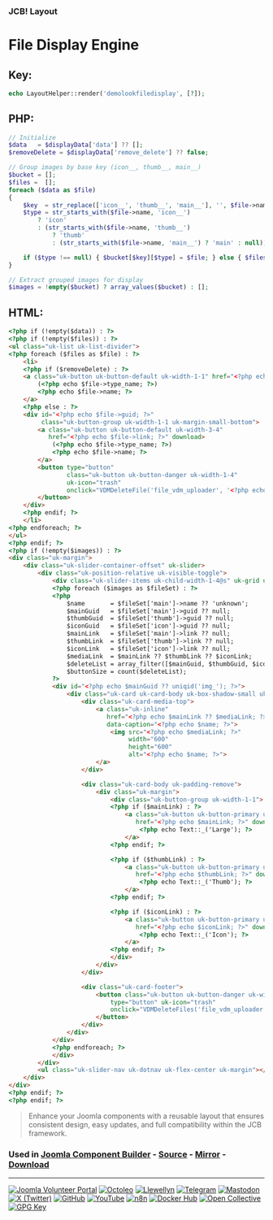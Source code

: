 ### JCB! Layout
# File Display Engine

## Key:
```php
echo LayoutHelper::render('demolookfiledisplay', [?]);
```

## PHP:
```php
// Initialize
$data   = $displayData['data'] ?? [];
$removeDelete = $displayData['remove_delete'] ?? false;

// Group images by base key (icon__, thumb__, main__)
$bucket = [];
$files =  [];
foreach ($data as $file)
{
	$key  = str_replace(['icon__', 'thumb__', 'main__'], '', $file->name);
	$type = str_starts_with($file->name, 'icon__')
		? 'icon'
		: (str_starts_with($file->name, 'thumb__')
			? 'thumb'
			: (str_starts_with($file->name, 'main__') ? 'main' : null));

	if ($type !== null) { $bucket[$key][$type] = $file; } else { $files[] = $file; }
}

// Extract grouped images for display
$images = !empty($bucket) ? array_values($bucket) : [];
```

## HTML:
```html
<?php if (!empty($data)) : ?>
<?php if (!empty($files)) : ?>
<ul class="uk-list uk-list-divider">
<?php foreach ($files as $file) : ?>
	<li>
	<?php if ($removeDelete) : ?>
	<a class="uk-button uk-button-default uk-width-1-1" href="<?php echo $file->link; ?>" download>
		(<?php echo $file->type_name; ?>)
		<?php echo $file->name; ?>
	</a>
	<?php else : ?>
	<div id="<?php echo $file->guid; ?>"
		 class="uk-button-group uk-width-1-1 uk-margin-small-bottom">
		<a class="uk-button uk-button-default uk-width-3-4"
		   href="<?php echo $file->link; ?>" download>
			(<?php echo $file->type_name; ?>)
			<?php echo $file->name; ?>
		</a>
		<button type="button"
				class="uk-button uk-button-danger uk-width-1-4"
				uk-icon="trash"
				onclick="VDMDeleteFile('file_vdm_uploader', '<?php echo $file->guid; ?>');">
		</button>
	</div>
	<?php endif; ?>
	</li>
<?php endforeach; ?>
</ul>
<?php endif; ?>
<?php if (!empty($images)) : ?>
<div class="uk-margin">
	<div class="uk-slider-container-offset" uk-slider>
		<div class="uk-position-relative uk-visible-toggle">
			<div class="uk-slider-items uk-child-width-1-4@s" uk-grid uk-lightbox="animation: slide">
			<?php foreach ($images as $fileSet) : ?>
			<?php
				$name       = $fileSet['main']->name ?? 'unknown';
				$mainGuid   = $fileSet['main']->guid ?? null;
				$thumbGuid  = $fileSet['thumb']->guid ?? null;
				$iconGuid   = $fileSet['icon']->guid ?? null;
				$mainLink   = $fileSet['main']->link ?? null;
				$thumbLink  = $fileSet['thumb']->link ?? null;
				$iconLink   = $fileSet['icon']->link ?? null;
				$mediaLink  = $mainLink ?? $thumbLink ?? $iconLink;
				$deleteList = array_filter([$mainGuid, $thumbGuid, $iconGuid]);
				$buttonSize = count($deleteList);
			?>
			<div id="<?php echo $mainGuid ?? uniqid('img_'); ?>">
				<div class="uk-card uk-card-body uk-box-shadow-small uk-box-shadow-hover-large">
					<div class="uk-card-media-top">
						<a class="uk-inline"
						   href="<?php echo $mainLink ?? $mediaLink; ?>"
						   data-caption="<?php echo $name; ?>">
							<img src="<?php echo $mediaLink; ?>"
								 width="600"
								 height="600"
								 alt="<?php echo $name; ?>">
						</a>
					</div>

					<div class="uk-card-body uk-padding-remove">
						<div class="uk-margin">
							<div class="uk-button-group uk-width-1-1">
							<?php if ($mainLink) : ?>
								<a class="uk-button uk-button-primary uk-button-small uk-width-1-<?php echo $buttonSize; ?>"
								   href="<?php echo $mainLink; ?>" download>
									<?php echo Text::_('Large'); ?>
								</a>
							<?php endif; ?>

							<?php if ($thumbLink) : ?>
								<a class="uk-button uk-button-primary uk-button-small uk-width-1-<?php echo $buttonSize; ?>"
								   href="<?php echo $thumbLink; ?>" download>
									<?php echo Text::_('Thumb'); ?>
								</a>
							<?php endif; ?>

							<?php if ($iconLink) : ?>
								<a class="uk-button uk-button-primary uk-button-small uk-width-1-<?php echo $buttonSize; ?>"
								   href="<?php echo $iconLink; ?>" download>
									<?php echo Text::_('Icon'); ?>
								</a>
							<?php endif; ?>
							</div>
						</div>
					</div>

					<div class="uk-card-footer">
						<button class="uk-button uk-button-danger uk-width-1-1"
							type="button" uk-icon="trash"
							onclick="VDMDeleteFiles('file_vdm_uploader', <?php echo $this->escape(json_encode($deleteList)); ?>);">
						</button>
					</div>
				</div>
			</div>
			<?php endforeach; ?>
			</div>
		</div>
		<ul class="uk-slider-nav uk-dotnav uk-flex-center uk-margin"></ul>
	</div>
</div>
<?php endif; ?>
<?php endif; ?>
```

> Enhance your Joomla components with a reusable layout that ensures consistent design, easy updates, and full compatibility within the JCB framework.

### Used in [Joomla Component Builder](https://www.joomlacomponentbuilder.com) - [Source](https://git.vdm.dev/joomla/Component-Builder) - [Mirror](https://github.com/vdm-io/Joomla-Component-Builder) - [Download](https://git.vdm.dev/joomla/pkg-component-builder/releases)

---
[![Joomla Volunteer Portal](https://img.shields.io/badge/-Joomla-gold?logo=joomla)](https://volunteers.joomla.org/joomlers/1396-llewellyn-van-der-merwe "Join Llewellyn on the Joomla Volunteer Portal: Shaping the Future Together!") [![Octoleo](https://img.shields.io/badge/-Octoleo-black?logo=linux)](https://git.vdm.dev/octoleo "--quiet") [![Llewellyn](https://img.shields.io/badge/-Llewellyn-ffffff?logo=gitea)](https://git.vdm.dev/Llewellyn "Collaborate and Innovate with Llewellyn on Git: Building a Better Code Future!") [![Telegram](https://img.shields.io/badge/-Telegram-blue?logo=telegram)](https://t.me/Joomla_component_builder "Join Llewellyn and the Community on Telegram: Building Joomla Components Together!") [![Mastodon](https://img.shields.io/badge/-Mastodon-9e9eec?logo=mastodon)](https://joomla.social/@llewellyn "Connect and Engage with Llewellyn on Joomla Social: Empowering Communities, One Post at a Time!") [![X (Twitter)](https://img.shields.io/badge/-X-black?logo=x)](https://x.com/llewellynvdm "Join the Conversation with Llewellyn on X: Where Ideas Take Flight!") [![GitHub](https://img.shields.io/badge/-GitHub-181717?logo=github)](https://github.com/Llewellynvdm "Build, Innovate, and Thrive with Llewellyn on GitHub: Turning Ideas into Impact!") [![YouTube](https://img.shields.io/badge/-YouTube-ff0000?logo=youtube)](https://www.youtube.com/@OctoYou "Explore, Learn, and Create with Llewellyn on YouTube: Your Gateway to Inspiration!") [![n8n](https://img.shields.io/badge/-n8n-black?logo=n8n)](https://n8n.io/creators/octoleo "Effortless Automation and Impactful Workflows with Llewellyn on n8n!") [![Docker Hub](https://img.shields.io/badge/-Docker-grey?logo=docker)](https://hub.docker.com/u/llewellyn "Llewellyn on Docker: Containerize Your Creativity!") [![Open Collective](https://img.shields.io/badge/-Donate-green?logo=opencollective)](https://opencollective.com/joomla-component-builder "Donate towards JCB: Help Llewellyn financially so he can continue developing this great tool!") [![GPG Key](https://img.shields.io/badge/-GPG-blue?logo=gnupg)](https://git.vdm.dev/Llewellyn/gpg "Unlock Trust and Security with Llewellyn's GPG Key: Your Gateway to Verified Connections!")